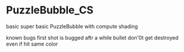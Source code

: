# PuzzleBubble_CS
basic super basic PuzzleBubble with compute shading

known bugs
first shot is bugged
aftr a while bullet don'0t get destroyed even if hit same color
